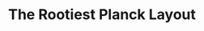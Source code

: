 ---
layout: layouts/keymapdb_entry.njk
OS: []
keymap_author: rootiest
firmware: QMK
hasHomeRowMods: False
hasLetterOnThumb: False
hasVerticalCombos: False
keymap_image: https://github.com/rootiest/rootiest.github.io/raw/main/img/rootiest-planck_legend.png
imageDate: idk
keyCount: 48
keyboard: Planck
baseLayouts: ["QWERTY"]
languages: ['English']
layerCount: 10
title: "The Rootiest Planck Layout"
split: False
stagger: ortholinear
summary: 
keymap_url: https://github.com/rootiest/qmk_firmware/tree/master/keyboards/planck/keymaps/rootiest
writeup: https://github.com/rootiest/qmk_firmware/tree/master/keyboards/planck/keymaps/rootiest/readme.md
---